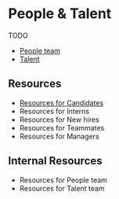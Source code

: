 # People & Talent

TODO

- [People team](people-ops/index.md)
- [Talent](talent/index.md)


## Resources
- [Resources for Candidates](resources-for-candidates.md)
- Resources for Interns
- Resources for New hires
- Resources for Teammates
- Resources for Managers

## Internal Resources
- Resources for People team
- Resources for Talent team
